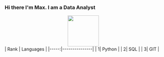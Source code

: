 ### Hi there I'm Max. I am a Data Analyst

<div id="header" align="center">
  <img src="https://i.giphy.com/media/v1.Y2lkPTc5MGI3NjExeW5jaXE2cHIxNm83MWY0dnZxb3M0MmNjbWlqeTd1YzRodXZpd3VteCZlcD12MV9pbnRlcm5hbF9naWZfYnlfaWQmY3Q9Zw/YnTLgXn0zFXjbqF152/giphy.gif" width="100"/>
</div>
| Rank | Languages     |
|-----:|---------------|
|     1| Python        |
|     2| SQL           |
|     3| GIT           |

<!--
**maxtyrsa/maxtyrsa** is a ✨ _special_ ✨ repository because its `README.md` (this file) appears on your GitHub profile.

Here are some ideas to get you started:

- 🔭 I’m currently working on ...
- 🌱 I’m currently learning ...
- 👯 I’m looking to collaborate on ...
- 🤔 I’m looking for help with ...
- 💬 Ask me about ...
- 📫 How to reach me: ...
- 😄 Pronouns: ...
- ⚡ Fun fact: ...
<div align="center" style="margin: 40px 0">
   <a href="https://github.com/maxtyrsa/github-profile-views-counter">
       <img width="175px" src="https://komarev.com/ghpvc/?username=maxtyrsa&color=green">
   </a>
</div>

